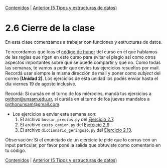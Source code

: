 [Contenidos](../Contenidos.md) \| [Anterior (5 Tipos y estructuras de datos)](05_TiposDatos.md)

# 2.6 Cierre de la clase

En esta clase comenzamos a trabajar con funciones y estructuras de datos.

Te recordamos que leas el [código de honor](../Codigo.md) del curso en el que hablamos de las reglas que rigen en este curso para evitar el plagio así como otros aspectos importantes sobre qué se puede compartir y qué no. Como todas las semanas, te vamos a pedir que envies tus ejercicios resueltos por mail. Recordá usar siempre la misma dirección de mail y poner como *subject* del correo **[Unidad 2]**. Los ejercicios de esta unidad los podés enviar hasta el día viernes 19 de agosto inclusive.

Recordá: Si cursás en el turno de los miércoles, mandá tus ejercicios a python@unsam.edu.ar, si cursás en el turno de los jueves mandalos a pythonunsam@gmail.com.


* Los ejercicios a enviar esta semana son:
    1. El archivo `buscar_precios.py` del [Ejercicio 2.7](../02_Estructuras_y_Funciones/04_Funciones.md#ejercicio-27-buscar-precios).
    2. El archivo `costo_camion.py` del [Ejercicio 2.9](../02_Estructuras_y_Funciones/04_Funciones.md#ejercicio-29-funciones-de-la-biblioteca).
    3. El archivo `diccionario_geringoso.py` del [Ejercicio 2.13](../02_Estructuras_y_Funciones/05_TiposDatos.md#ejercicio-213-diccionario-geringoso).
    

Observación: Si el enunciado de un ejercicio te pide que lo corras con un input particular, por favor poné la salida que obtuviste como comentario en tu código. 



[Contenidos](../Contenidos.md) \| [Anterior (5 Tipos y estructuras de datos)](05_TiposDatos.md)

